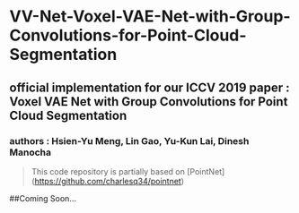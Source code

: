 # VV-Net-Voxel-VAE-Net-with-Group-Convolutions-for-Point-Cloud-Segmentation
official implementation for our ICCV 2019 paper : Voxel VAE Net with Group Convolutions for Point Cloud Segmentation
-------------------------------------------------------------------
### authors : Hsien-Yu Meng, Lin Gao, Yu-Kun Lai, Dinesh Manocha 
>This code repository is partially based on [PointNet] (https://github.com/charlesq34/pointnet)

##Coming Soon...


